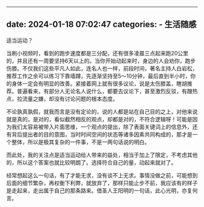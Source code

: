 ----
date: 2024-01-18 07:02:47
categories:
    - 生活随感
----


适当运动？

当刷小视频时，看到的跑步速度都是三分配，还有很多凌晨三点起来跑20公里的，并且还有一周要坚持6天以上的。当你开始动起来时，身边的人会劝你，跑步伤膝。不仅我们这些平凡人如此，连名人也一样，前段时间，著名主持人白岩松，推荐工作之余可以练习下靠墙蹲，先逐渐坚持至5～10分钟，最后直到半小时，你的身体一定会有明显的改善。紧接着网上就有很多议论，说是太伤膝盖，瞎胡推荐。普遍看来，有部分人无论名人说什么，都要去议论下，甚至激烈反驳，有蹭热点，拉流量之嫌，却没有讨论问题的根本态度。

不论孰真孰假，就我而言是没有定论的，说的人都是站在自己目的之上，对他来说就是真的，是对的，看似截然相反的观点，却都是对的，不符合逻辑呀！可能是因为我们太容易被带入片面思维，一个观点的提出，除了表面关键词上的信息外，还有背后提出者的目的意图，当时时间空间的状态等诸多因素共同构成的，那才是一个整体，所以是极其复杂的一件事，不是一两句话说的明白。

而此处，我的关注点是适当运动给人带来的益处，相当于加上了限定，不考虑其他的，所以这个答案也就比较明朗了。选择符合自己的量，动起来就对了。

经常想起这么一句话，有了才能无求，没有谈不上无求。事情没做之前，可能想到后面的细节繁杂，再权衡下利弊，就放弃了，那样只能止步不前，我应该有的样子是走起来，走出属于自己的那条路来。借圣人王阳明的一句话，此心光明，亦复何言。